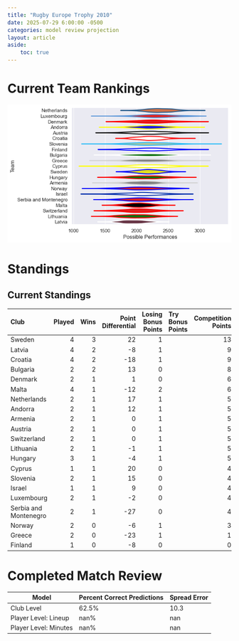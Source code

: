 ```yaml
---  
title: "Rugby Europe Trophy 2010"  
date: 2025-07-29 6:00:00 -0500  
categories: model review projection  
layout: article  
aside:  
    toc: true  
---
```

# Current Team Rankings


![Club Rankings](plots/rankings_Rugby_Europe_Trophy_2010.png)
# Standings

## Current Standings


| Club                  |   Played |   Wins |   Point Differential |   Losing Bonus Points | Try Bonus Points   |   Competition Points |
|:----------------------|---------:|-------:|---------------------:|----------------------:|:-------------------|---------------------:|
| Sweden                |        4 |      3 |                   22 |                     1 |                    |                   13 |
| Latvia                |        4 |      2 |                   -8 |                     1 |                    |                    9 |
| Croatia               |        4 |      2 |                  -18 |                     1 |                    |                    9 |
| Bulgaria              |        2 |      2 |                   13 |                     0 |                    |                    8 |
| Denmark               |        2 |      1 |                    1 |                     0 |                    |                    6 |
| Malta                 |        4 |      1 |                  -12 |                     2 |                    |                    6 |
| Netherlands           |        2 |      1 |                   17 |                     1 |                    |                    5 |
| Andorra               |        2 |      1 |                   12 |                     1 |                    |                    5 |
| Armenia               |        2 |      1 |                    0 |                     1 |                    |                    5 |
| Austria               |        2 |      1 |                    0 |                     1 |                    |                    5 |
| Switzerland           |        2 |      1 |                    0 |                     1 |                    |                    5 |
| Lithuania             |        2 |      1 |                   -1 |                     1 |                    |                    5 |
| Hungary               |        3 |      1 |                   -4 |                     1 |                    |                    5 |
| Cyprus                |        1 |      1 |                   20 |                     0 |                    |                    4 |
| Slovenia              |        2 |      1 |                   15 |                     0 |                    |                    4 |
| Israel                |        1 |      1 |                    9 |                     0 |                    |                    4 |
| Luxembourg            |        2 |      1 |                   -2 |                     0 |                    |                    4 |
| Serbia and Montenegro |        2 |      1 |                  -27 |                     0 |                    |                    4 |
| Norway                |        2 |      0 |                   -6 |                     1 |                    |                    3 |
| Greece                |        2 |      0 |                  -23 |                     1 |                    |                    1 |
| Finland               |        1 |      0 |                   -8 |                     0 |                    |                    0 |



# Completed Match Review


| Model | Percent Correct Predictions | Spread Error |
| ------ | ------ | ------ |
| Club Level | 62.5% | 10.3 |
| Player Level: Lineup | nan% | nan |
| Player Level: Minutes | nan% | nan |

